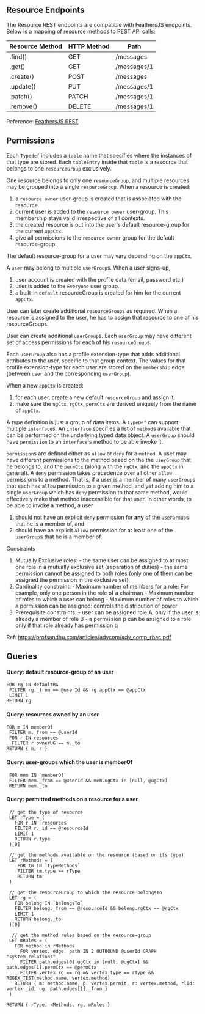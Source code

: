 ## Resource Endpoints
The Resource REST endpoints are compatible with FeathersJS endpoints. Below is a mapping of resource methods to REST API calls:

| Resource Method | HTTP Method | Path        |
|-----------------|-------------|-------------|
| .find()         | GET         | /messages   |
| .get()          | GET         | /messages/1 |
| .create()       | POST        | /messages   |
| .update()       | PUT         | /messages/1 |
| .patch()        | PATCH       | /messages/1 |
| .remove()       | DELETE      | /messages/1 |

Reference: [FeathersJS REST](https://docs.feathersjs.com/api/client/rest.html#find)

## Permissions
Each `Typedef` includes a `table` name that specifies where the instances of that type are stored. Each `tableEntry` inside that `table` is a resource that belongs to one `resourceGroup` exclusively. 

One resource belongs to only one `resourceGroup`, and multiple resources may be grouped into a single `resourceGroup`. When a resource is created:
 1. a `resource owner` user-group is created that is associated with the resource
 1. current user is added to the `resource owner` user-group. This membership stays valid irrespective of all contexts.
 1. the created resource is put into the user's default resource-group for the current `appCtx`.
 1. give all permissions to the `resource owner` group for the default resource-group.

The default resource-group for a user may vary depending on the `appCtx`.


A `user` may belong to multiple `userGroup`s. When a user signs-up,
 1. user account is created with the profile data (email, password etc.)
 1. user is added to the `Everyone` user group.
 1. a built-in `default` resourceGroup is created for him for the current `appCtx`.


 User can later create additional `resourceGroup`s as required. When a resource is assigned to the user, he has to assign that resource to one of his resourceGroups.

 User can create additional `userGroup`s. Each `userGroup` may have different set of access permissions for each of his `resourceGroup`s. 
 
 Each `userGroup` also has a profile extension-type that adds additional attributes to the user, specific to that group context. The values for that profile extension-type for each user are stored on the `membership` edge (between `user` and the corresponding `userGroup`).

 When a new `appCtx` is created:
  1. for each user, create a new default `resourceGroup` and assign it,
  2. make sure the `ugCtx`, `rgCtx`, `permCtx` are derived uniquely from the name of `appCtx`.


A type definition is just a group of data items. A `typeDef` can support multiple `interface`s. An `interface` specifies a list of `method`s available that can be performed on the underlying typed data object. A `userGroup` should have `permission` to an `interface`'s method to be able invoke it. 

`permission`s are defined either as `allow` or `deny` for a `method`. A user may have different permissions to the method based on the the `userGroup` that he belongs to, and the `permCtx` (along with the `rgCtx`, and the `appCtx` in general). A `deny` permission takes precedence over all other `allow` permissions to a method. That is, if a user is a member of many `userGroup`s that each has `allow` permission to a given method, and yet adding him to a single `userGroup` which has `deny` permission to that same method, would effectively make that method inaccessible for that user. In other words, to be able to invoke a method, a user 
  1. should not have an explicit `deny` permission for **any** of the `userGroup`s that he is a member of, and
  2. should have an explicit `allow` permission for at least one of the `userGroup`s that he is a member of.


Constraints
  1. Mutually Exclusive roles: 
    - the same user can be assigned to at most one role in a mutually exclusive set (separation of duties)
    - the same permission cannot be assigned to both roles (only one of them can be assigned the permission in the exclusive set)
  2. Cardinality constraint:
    - Maximum number of members for a role: For example, only one person in the role of a chairman
    - Maximum number of roles to which a user can belong
    - Maximum number of roles to which a permission can be assigned: controls the distribution of power
  3. Prerequisite constraints: 
    - user can be assigned role A, only if the user is already a member of role B
    - a permission p can be assigned to a role only if that role already has permission q

Ref: https://profsandhu.com/articles/advcom/adv_comp_rbac.pdf

## Queries

#### Query: default resource-group of an user
```
FOR rg IN defaultRG
 FILTER rg._from == @userId && rg.appCtx == @appCtx
 LIMIT 1
RETURN rg
```

#### Query: resources owned by an user
````
FOR m IN memberOf
 FILTER m._from == @userId
 FOR r IN resources
  FILTER r.ownerUG == m._to
RETURN { m, r }
````

#### Query: user-groups which the user is memberOf
````
 FOR mem IN `memberOf`
 FILTER mem._from == @userId && mem.ugCtx in [null, @ugCtx]
 RETURN mem._to 
````

#### Query: permitted methods on a resource for a user
```
 // get the type of resource
 LET rType = (
   FOR r IN `resources`
   FILTER r._id == @resourceId
   LIMIT 1
   RETURN r.type
 )[0]
 
 // get the methods available on the resource (based on its type)
 LET rMethods = (
    FOR tm IN `typeMethods`
    FILTER tm.type == rType
    RETURN tm
 )
 
 // get the resourceGroup to which the resource belongsTo
 LET rg = (
   FOR belong IN `belongsTo`
   FILTER belong._from == @resourceId && belong.rgCtx == @rgCtx
   LIMIT 1
   RETURN belong._to
 )[0]
 
  // get the method rules based on the resource-group
 LET mRules = (
   FOR method in rMethods
     FOR vertex, edge, path IN 2 OUTBOUND @userId GRAPH "system_relations"
     FILTER path.edges[0].ugCtx in [null, @ugCtx] && path.edges[1].permCtx == @permCtx 
     FILTER vertex.rg == rg && vertex.type == rType && REGEX_TEST(method.name, vertex.method) 
   RETURN { m: method.name, p: vertex.permit, r: vertex.method, rlId: vertex._id, ug: path.edges[1]._from }
 )
 
RETURN { rType, rMethods, rg, mRules }

```